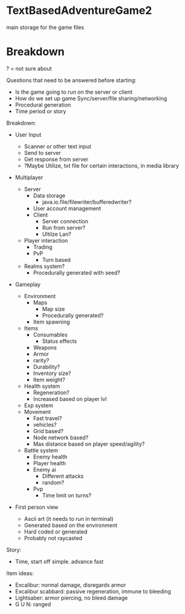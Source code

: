 # TextBasedAdventureGame2
main storage for the game files


# Breakdown
? = not sure about

Questions that need to be answered before starting:
* Is the game going to run on the server or client
* How do we set up game Sync/server/file sharing/networking
* Procedural generation
* Time period or story 

Breakdown:
* User Input
   * Scanner or other text input
   * Send to server
   * Get response from server
   * ?Maybe Utilize, txt file for certain interactions, in media library        
                
* Multiplayer
   * Server
      * Data storage
         * java.io.file/filewriter/bufferedwriter?
      * User account management
      * Client 
         * Server connection
         * Run from server?
         * Ultilze Lan?
   * Player interaction
      * Trading
      * PvP
         * Turn based
   * Realms system?
      * Procedurally generated with seed?
* Gameplay
   * Environment
      * Maps
         * Map size
         * Procedurally generated?
      * Item spawning
   * Items
      * Consumables
         * Status effects
      * Weapons
      * Armor
      * rarity?
      * Durability?
      * Inventory size?
      * Item weight?
   * Health system
      * Regeneration?
      * Increased based on player  lvl
   * Exp system
   * Movement
      * Fast travel?
      * vehicles?
      * Grid based?
      * Node network based?
      * Max distance based on player speed/agility?
   * Battle system
      * Enemy health
      * Player health
      * Enemy ai
         * Different attacks
         * random?
      * Pvp
         * Time limit on turns?
* First person view
   * Ascii art (it needs to run in terminal)
   * Generated based on the environment
   * Hard coded or generated
   * Probably not raycasted






Story:
* Time, start off simple. advance fast


Item ideas:
* Excalibur: normal damage, disregards armor
* Excalibur scabbard: passive regeneration, immune to bleeding
* Lightsaber: armor piercing, no bleed damage
* G U N: ranged
